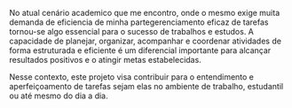 No atual cenário academico que me encontro, onde o mesmo exige muita demanda de eficiencia de minha partegerenciamento eficaz de tarefas tornou-se algo essencial para o sucesso de trabalhos e estudos. A capacidade de planejar, organizar, acompanhar e coordenar atividades de forma estruturada e eficiente é um diferencial importante para alcançar resultados positivos e o atingir metas estabelecidas.

Nesse contexto, este projeto visa contribuir para o entendimento e aperfeiçoamento de tarefas sejam elas no ambiente de trabalho, estudantil ou até mesmo do dia a dia.